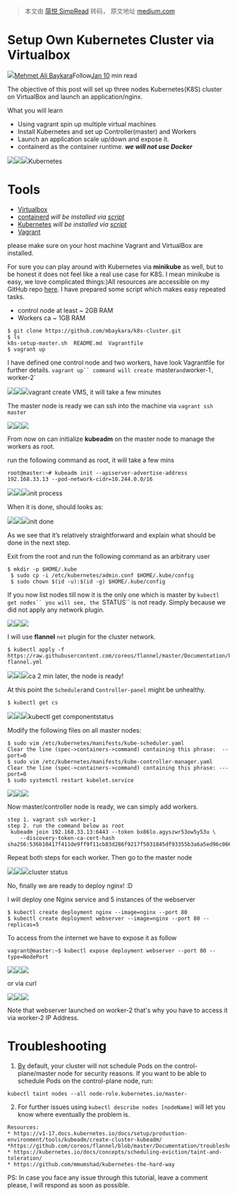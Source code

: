 > 本文由 [简悦 SimpRead](http://ksria.com/simpread/) 转码， 原文地址 [medium.com](https://medium.com/swlh/setup-own-kubernetes-cluster-via-virtualbox-99a82605bfcc)

Setup Own Kubernetes Cluster via Virtualbox
===========================================

[![](https://miro.medium.com/fit/c/96/96/1*II3dJrJ7olBHbpI6C7lkuQ.jpeg)](https://baykara.medium.com/?source=post_page-----99a82605bfcc--------------------------------)[Mehmet Ali Baykara](https://baykara.medium.com/?source=post_page-----99a82605bfcc--------------------------------)Follow[Jan 10](/swlh/setup-own-kubernetes-cluster-via-virtualbox-99a82605bfcc?source=post_page-----99a82605bfcc--------------------------------) min read[](https://medium.com/m/signin?actionUrl=https%3A%2F%2Fmedium.com%2F_%2Fbookmark%2Fp%2F99a82605bfcc&operation=register&redirect=https%3A%2F%2Fmedium.com%2Fswlh%2Fsetup-own-kubernetes-cluster-via-virtualbox-99a82605bfcc&source=post_actions_header--------------------------bookmark_preview-----------)

The objective of this post will set up three nodes Kubernetes(K8S) cluster on VirtualBox and launch an application/nginx.

What you will learn

*   Using vagrant spin up multiple virtual machines
*   Install Kubernetes and set up Controller(master) and Workers
*   Launch an application scale up/down and expose it.
*   containerd as the container runtime. **_we will not use Docker_**

![](https://miro.medium.com/max/60/1*qxASqvfvP3Ub2LB7IU-NiA.png?q=20)![](https://miro.medium.com/max/512/1*qxASqvfvP3Ub2LB7IU-NiA.png)![](https://miro.medium.com/max/1024/1*qxASqvfvP3Ub2LB7IU-NiA.png)Kubernetes

Tools
=====

*   [Virtualbox](https://www.virtualbox.org/wiki/Downloads)
*   [containerd](https://containerd.io/) _will be installed via_ [_script_](https://github.com/mbaykara/k8s-cluster/blob/main/k8s-setup-master.sh)
*   [Kubernetes](https://kubernetes.io/docs/setup/production-environment/tools/kubeadm/install-kubeadm/#installing-runtime) _will be installed via_ [_script_](https://github.com/mbaykara/k8s-cluster/blob/main/k8s-setup-master.sh)
*   [Vagrant](https://www.vagrantup.com/)

please make sure on your host machine Vagrant and VirtualBox are installed.

For sure you can play around with Kubernetes via **minikube** as well, but to be honest it does not feel like a real use case for K8S. I mean minikube is easy, we love complicated things:)All resources are accessible on my GitHub repo [here](https://github.com/mbaykara/k8s-cluster.git). I have prepared some script which makes easy repeated tasks.

*   control node at least ~ 2GB RAM
*   Workers ca ~ 1GB RAM

```
$ git clone https://github.com/mbaykara/k8s-cluster.git
$ ls
k8s-setup-master.sh  README.md  Vagrantfile
$ vagrant up
```

I have defined one control node and two workers, have look Vagrantfile for further details. `vagrant up`` command will create `master` and `worker-1`, `worker-2`

![](https://miro.medium.com/max/60/1*TQlVqfeFejDzpfEE40KDXg.png?q=20)![](https://miro.medium.com/max/900/1*TQlVqfeFejDzpfEE40KDXg.png)![](https://miro.medium.com/max/1800/1*TQlVqfeFejDzpfEE40KDXg.png)vagrant create VMS, it will take a few minutes

The master node is ready we can ssh into the machine via `vagrant ssh master`

![](https://miro.medium.com/max/60/1*vRtXZkfKrwmaIIbNgBE-Qg.png?q=20)![](https://miro.medium.com/max/954/1*vRtXZkfKrwmaIIbNgBE-Qg.png)![](https://miro.medium.com/max/1908/1*vRtXZkfKrwmaIIbNgBE-Qg.png)

From now on can initialize **kubeadm** on the master node to manage the workers as root.

run the following command as root, it will take a few mins

```
root@master:~# kubeadm init --apiserver-advertise-address 192.168.33.13 --pod-network-cidr=10.244.0.0/16
```

![](https://miro.medium.com/max/60/1*SJOVEo4UDGysKChAiS-Uyg.png?q=20)![](https://miro.medium.com/max/941/1*SJOVEo4UDGysKChAiS-Uyg.png)![](https://miro.medium.com/max/1882/1*SJOVEo4UDGysKChAiS-Uyg.png)init process

When it is done, should looks as:

![](https://miro.medium.com/max/60/1*PjBuctPApQKBoZGP7J68zg.png?q=20)![](https://miro.medium.com/max/1017/1*PjBuctPApQKBoZGP7J68zg.png)![](https://miro.medium.com/max/2034/1*PjBuctPApQKBoZGP7J68zg.png)init done

As we see that it’s relatively straightforward and explain what should be done in the next step.

Exit from the root and run the following command as an arbitrary user

```
$ mkdir -p $HOME/.kube
 $ sudo cp -i /etc/kubernetes/admin.conf $HOME/.kube/config
 $ sudo chown $(id -u):$(id -g) $HOME/.kube/config
```

If you now list nodes till now it is the only one which is master by `kubectl get nodes`` you will see, the `STATUS`` is not ready. Simply because we did not apply any network plugin.

![](https://miro.medium.com/max/60/1*JN49znuoZqacvD1MxMQchQ.png?q=20)![](https://miro.medium.com/max/705/1*JN49znuoZqacvD1MxMQchQ.png)![](https://miro.medium.com/max/1410/1*JN49znuoZqacvD1MxMQchQ.png)

I will use **flannel** `net` plugin for the cluster network.

```
$ kubectl apply -f https://raw.githubusercontent.com/coreos/flannel/master/Documentation/kube-flannel.yml
```

![](https://miro.medium.com/max/60/1*i3lRa-x2v-pFHHLGctTOHQ.png?q=20)![](https://miro.medium.com/max/1030/1*i3lRa-x2v-pFHHLGctTOHQ.png)![](https://miro.medium.com/max/2060/1*i3lRa-x2v-pFHHLGctTOHQ.png)ca 2 min later, the node is ready!

At this point the `Scheduler`and `Controller-panel` might be unhealthy.

```
$ kubectl get cs
```

![](https://miro.medium.com/max/60/1*uA7Am_nDhPREVzA1lFU30A.png?q=20)![](https://miro.medium.com/max/949/1*uA7Am_nDhPREVzA1lFU30A.png)![](https://miro.medium.com/max/1898/1*uA7Am_nDhPREVzA1lFU30A.png)kubectl get componentstatus

Modify the following files on all master nodes:

```
$ sudo vim /etc/kubernetes/manifests/kube-scheduler.yaml
Clear the line (spec->containers->command) containing this phrase:  -- port=0
$ sudo vim /etc/kubernetes/manifests/kube-controller-manager.yaml
Clear the line (spec->containers->command) containing this phrase: --- port=0
$ sudo systemctl restart kubelet.service
```

![](https://miro.medium.com/max/60/1*8BOzFo6mU1cuCzHPa0uzbg.png?q=20)![](https://miro.medium.com/max/940/1*8BOzFo6mU1cuCzHPa0uzbg.png)![](https://miro.medium.com/max/1880/1*8BOzFo6mU1cuCzHPa0uzbg.png)

Now master/controller node is ready, we can simply add workers.

```
step 1. vagrant ssh worker-1
step 2. run the command below as root
 kubeadm join 192.168.33.13:6443 --token bx86lo.agyszwr53ow5y53u \
    --discovery-token-ca-cert-hash sha256:536b10417f411de9ff9f11cb83d286f9217f5031845df93355b3a6a5ed96c066
```

Repeat both steps for each worker. Then go to the master node

![](https://miro.medium.com/max/60/1*8MSXIcxP1QWaXrZt4z4QIg.png?q=20)![](https://miro.medium.com/max/1477/1*8MSXIcxP1QWaXrZt4z4QIg.png)![](https://miro.medium.com/max/2954/1*8MSXIcxP1QWaXrZt4z4QIg.png)cluster status

No, finally we are ready to deploy nginx! :D

I will deploy one Nginx service and 5 instances of the webserver

```
$ kubectl create deployment nginx --image=nginx --port 80
$ kubectl create deployment webserver --image=nginx --port 80 --replicas=5
```

To access from the internet we have to expose it as follow

```
vagrant@master:~$ kubectl expose deployment webserver --port 80 --type=NodePort
```

![](https://miro.medium.com/max/60/1*3WSwnH8TbWtTVBIzVgfGww.png?q=20)![](https://miro.medium.com/max/1376/1*3WSwnH8TbWtTVBIzVgfGww.png)![](https://miro.medium.com/max/2752/1*3WSwnH8TbWtTVBIzVgfGww.png)

or via curl

![](https://miro.medium.com/max/60/1*QFLup4O8zJ9Sslgsaq2Vvg.png?q=20)![](https://miro.medium.com/max/902/1*QFLup4O8zJ9Sslgsaq2Vvg.png)![](https://miro.medium.com/max/1804/1*QFLup4O8zJ9Sslgsaq2Vvg.png)

Note that webserver launched on worker-2 that's why you have to access it via worker-2 IP Address.

Troubleshooting
===============

1.  [By](https://v1-17.docs.kubernetes.io/docs/setup/production-environment/tools/kubeadm/create-cluster-kubeadm/) default, your cluster will not schedule Pods on the control-plane/master node for security reasons. If you want to be able to schedule Pods on the control-plane node, run:

```
kubectl taint nodes --all node-role.kubernetes.io/master-
```

2. For further issues using `kubectl describe nodes [nodeName]` will let you know where eventually the problem is.

```
Resources:
* https://v1-17.docs.kubernetes.io/docs/setup/production-environment/tools/kubeadm/create-cluster-kubeadm/
*https://github.com/coreos/flannel/blob/master/Documentation/troubleshooting.md
* https://kubernetes.io/docs/concepts/scheduling-eviction/taint-and-toleration/
* https://github.com/mmumshad/kubernetes-the-hard-way
```

PS: In case you face any issue through this tutorial, leave a comment please, I will respond as soon as possible.